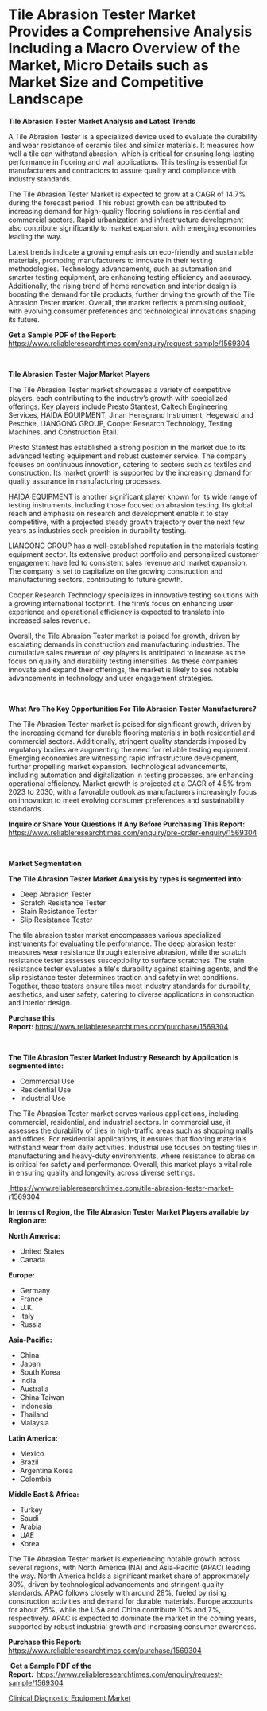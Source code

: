 <p><h1>Tile Abrasion Tester Market Provides a Comprehensive Analysis Including a Macro Overview of the Market, Micro Details such as Market Size and Competitive Landscape</h1></p><p><strong>Tile Abrasion Tester Market Analysis and Latest Trends</strong></p>
<p><p>A Tile Abrasion Tester is a specialized device used to evaluate the durability and wear resistance of ceramic tiles and similar materials. It measures how well a tile can withstand abrasion, which is critical for ensuring long-lasting performance in flooring and wall applications. This testing is essential for manufacturers and contractors to assure quality and compliance with industry standards.</p><p>The Tile Abrasion Tester Market is expected to grow at a CAGR of 14.7% during the forecast period. This robust growth can be attributed to increasing demand for high-quality flooring solutions in residential and commercial sectors. Rapid urbanization and infrastructure development also contribute significantly to market expansion, with emerging economies leading the way. </p><p>Latest trends indicate a growing emphasis on eco-friendly and sustainable materials, prompting manufacturers to innovate in their testing methodologies. Technology advancements, such as automation and smarter testing equipment, are enhancing testing efficiency and accuracy. Additionally, the rising trend of home renovation and interior design is boosting the demand for tile products, further driving the growth of the Tile Abrasion Tester market. Overall, the market reflects a promising outlook, with evolving consumer preferences and technological innovations shaping its future.</p></p>
<p><strong>Get a Sample PDF of the Report:&nbsp;</strong> <a href="https://www.reliableresearchtimes.com/enquiry/request-sample/1569304?utm_campaign=3056&utm_medium=2&utm_source=Github&utm_content=ia&utm_term=25032025&utm_id=tile-abrasion-tester">https://www.reliableresearchtimes.com/enquiry/request-sample/1569304</a></p>
<p>&nbsp;</p>
<p><strong>Tile Abrasion Tester Major Market Players</strong></p>
<p><p>The Tile Abrasion Tester market showcases a variety of competitive players, each contributing to the industry’s growth with specialized offerings. Key players include Presto Stantest, Caltech Engineering Services, HAIDA EQUIPMENT, Jinan Hensgrand Instrument, Hegewald and Peschke, LIANGONG GROUP, Cooper Research Technology, Testing Machines, and Construction Etail.</p><p>Presto Stantest has established a strong position in the market due to its advanced testing equipment and robust customer service. The company focuses on continuous innovation, catering to sectors such as textiles and construction. Its market growth is supported by the increasing demand for quality assurance in manufacturing processes.</p><p>HAIDA EQUIPMENT is another significant player known for its wide range of testing instruments, including those focused on abrasion testing. Its global reach and emphasis on research and development enable it to stay competitive, with a projected steady growth trajectory over the next few years as industries seek precision in durability testing.</p><p>LIANGONG GROUP has a well-established reputation in the materials testing equipment sector. Its extensive product portfolio and personalized customer engagement have led to consistent sales revenue and market expansion. The company is set to capitalize on the growing construction and manufacturing sectors, contributing to future growth.</p><p>Cooper Research Technology specializes in innovative testing solutions with a growing international footprint. The firm’s focus on enhancing user experience and operational efficiency is expected to translate into increased sales revenue.</p><p>Overall, the Tile Abrasion Tester market is poised for growth, driven by escalating demands in construction and manufacturing industries. The cumulative sales revenue of key players is anticipated to increase as the focus on quality and durability testing intensifies. As these companies innovate and expand their offerings, the market is likely to see notable advancements in technology and user engagement strategies.</p></p>
<p>&nbsp;</p>
<p><strong>What Are The Key Opportunities For Tile Abrasion Tester Manufacturers?</strong></p>
<p><p>The Tile Abrasion Tester market is poised for significant growth, driven by the increasing demand for durable flooring materials in both residential and commercial sectors. Additionally, stringent quality standards imposed by regulatory bodies are augmenting the need for reliable testing equipment. Emerging economies are witnessing rapid infrastructure development, further propelling market expansion. Technological advancements, including automation and digitalization in testing processes, are enhancing operational efficiency. Market growth is projected at a CAGR of 4.5% from 2023 to 2030, with a favorable outlook as manufacturers increasingly focus on innovation to meet evolving consumer preferences and sustainability standards.</p></p>
<p><strong>Inquire or Share Your Questions If Any Before Purchasing This Report:</strong> <a href="https://www.reliableresearchtimes.com/enquiry/pre-order-enquiry/1569304?utm_campaign=3056&utm_medium=2&utm_source=Github&utm_content=ia&utm_term=25032025&utm_id=tile-abrasion-tester">https://www.reliableresearchtimes.com/enquiry/pre-order-enquiry/1569304</a></p>
<p>&nbsp;</p>
<p><strong>Market Segmentation</strong></p>
<p><strong>The Tile Abrasion Tester Market Analysis by types is segmented into:</strong></p>
<p><ul><li>Deep Abrasion Tester</li><li>Scratch Resistance Tester</li><li>Stain Resistance Tester</li><li>Slip Resistance Tester</li></ul></p>
<p><p>The tile abrasion tester market encompasses various specialized instruments for evaluating tile performance. The deep abrasion tester measures wear resistance through extensive abrasion, while the scratch resistance tester assesses susceptibility to surface scratches. The stain resistance tester evaluates a tile's durability against staining agents, and the slip resistance tester determines traction and safety in wet conditions. Together, these testers ensure tiles meet industry standards for durability, aesthetics, and user safety, catering to diverse applications in construction and interior design.</p></p>
<p><strong>Purchase this Report:&nbsp;</strong><a href="https://www.reliableresearchtimes.com/purchase/1569304?utm_campaign=3056&utm_medium=2&utm_source=Github&utm_content=ia&utm_term=25032025&utm_id=tile-abrasion-tester">https://www.reliableresearchtimes.com/purchase/1569304</a></p>
<p>&nbsp;</p>
<p><strong>The Tile Abrasion Tester Market Industry Research by Application is segmented into:</strong></p>
<p><ul><li>Commercial Use</li><li>Residential Use</li><li>Industrial Use</li></ul></p>
<p><p>The Tile Abrasion Tester market serves various applications, including commercial, residential, and industrial sectors. In commercial use, it assesses the durability of tiles in high-traffic areas such as shopping malls and offices. For residential applications, it ensures that flooring materials withstand wear from daily activities. Industrial use focuses on testing tiles in manufacturing and heavy-duty environments, where resistance to abrasion is critical for safety and performance. Overall, this market plays a vital role in ensuring quality and longevity across diverse settings.</p></p>
<p><a href="https://www.reliableresearchtimes.com/tile-abrasion-tester-market-r1569304?utm_campaign=3056&utm_medium=2&utm_source=Github&utm_content=ia&utm_term=25032025&utm_id=tile-abrasion-tester">&nbsp;https://www.reliableresearchtimes.com/tile-abrasion-tester-market-r1569304</a></p>
<p><strong>In terms of Region, the Tile Abrasion Tester Market Players available by Region are:</strong></p>
<p>
    <p> <strong> North America: </strong>
        <ul>
            <li>United States</li>
            <li>Canada</li>
        </ul>
        </p> 
    <p> <strong> Europe: </strong>
        <ul>
            <li>Germany</li>
            <li>France</li>
            <li>U.K.</li>
            <li>Italy</li>
            <li>Russia</li>
        </ul>
        </p> 
    <p> <strong> Asia-Pacific: </strong>
        <ul>
            <li>China</li>
            <li>Japan</li>
            <li>South Korea</li>
            <li>India</li>
            <li>Australia</li>
            <li>China Taiwan</li>
            <li>Indonesia</li>
            <li>Thailand</li>
            <li>Malaysia</li>
        </ul>
        </p> 
    <p> <strong> Latin America: </strong>
        <ul>
            <li>Mexico</li>
            <li>Brazil</li>
            <li>Argentina Korea</li>
            <li>Colombia</li>
        </ul>
        </p> 
    <p> <strong> Middle East & Africa: </strong>
        <ul>
            <li>Turkey</li>
            <li>Saudi</li>
            <li>Arabia</li>
            <li>UAE</li>
            <li>Korea</li>
        </ul>
    </p>
    </p>
<p><p>The Tile Abrasion Tester market is experiencing notable growth across several regions, with North America (NA) and Asia-Pacific (APAC) leading the way. North America holds a significant market share of approximately 30%, driven by technological advancements and stringent quality standards. APAC follows closely with around 28%, fueled by rising construction activities and demand for durable materials. Europe accounts for about 25%, while the USA and China contribute 10% and 7%, respectively. APAC is expected to dominate the market in the coming years, supported by robust industrial growth and increasing consumer awareness.</p></p>
<p><strong>Purchase this Report: </strong><a href="https://www.reliableresearchtimes.com/purchase/1569304?utm_campaign=3056&utm_medium=2&utm_source=Github&utm_content=ia&utm_term=25032025&utm_id=tile-abrasion-tester">https://www.reliableresearchtimes.com/purchase/1569304</a></p>
<p>&nbsp;<strong>Get a Sample PDF of the Report:&nbsp;&nbsp;</strong><a href="https://www.reliableresearchtimes.com/enquiry/request-sample/1569304?utm_campaign=3056&utm_medium=2&utm_source=Github&utm_content=ia&utm_term=25032025&utm_id=tile-abrasion-tester">https://www.reliableresearchtimes.com/enquiry/request-sample/1569304</a></p>
<p><strong></strong></p>
<p><p><a href="https://github.com/thatejanet4y/Market-Research-Report-List-1/blob/main/clinical-diagnostic-equipment-market.md?utm_campaign=3056&utm_medium=2&utm_source=Github&utm_content=ia&utm_term=25032025&utm_id=tile-abrasion-tester">Clinical Diagnostic Equipment Market</a></p></p>